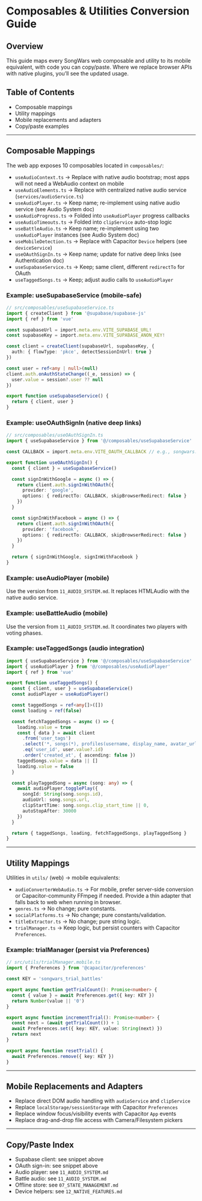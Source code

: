 # Composables & Utilities Conversion Guide

## Overview
This guide maps every SongWars web composable and utility to its mobile equivalent, with code you can copy/paste. Where we replace browser APIs with native plugins, you’ll see the updated usage.

## Table of Contents
- Composable mappings
- Utility mappings
- Mobile replacements and adapters
- Copy/paste examples

---

## Composable Mappings

The web app exposes 10 composables located in `composables/`:

- `useAudioContext.ts` → Replace with native audio bootstrap; most apps will not need a WebAudio context on mobile
- `useAudioElements.ts` → Replace with centralized native audio service (`services/audioService.ts`)
- `useAudioPlayer.ts` → Keep name; re-implement using native audio service (see Audio System doc)
- `useAudioProgress.ts` → Folded into `useAudioPlayer` progress callbacks
- `useAudioTimeouts.ts` → Folded into `clipService` auto-stop logic
- `useBattleAudio.ts` → Keep name; re-implement using two `useAudioPlayer` instances (see Audio System doc)
- `useMobileDetection.ts` → Replace with Capacitor `Device` helpers (see `deviceService`)
- `useOAuthSignIn.ts` → Keep name; update for native deep links (see Authentication doc)
- `useSupabaseService.ts` → Keep; same client, different `redirectTo` for OAuth
- `useTaggedSongs.ts` → Keep; adjust audio calls to `useAudioPlayer`

### Example: useSupabaseService (mobile-safe)
```ts
// src/composables/useSupabaseService.ts
import { createClient } from '@supabase/supabase-js'
import { ref } from 'vue'

const supabaseUrl = import.meta.env.VITE_SUPABASE_URL!
const supabaseKey = import.meta.env.VITE_SUPABASE_ANON_KEY!

const client = createClient(supabaseUrl, supabaseKey, {
  auth: { flowType: 'pkce', detectSessionInUrl: true }
})

const user = ref<any | null>(null)
client.auth.onAuthStateChange((_e, session) => {
  user.value = session?.user ?? null
})

export function useSupabaseService() {
  return { client, user }
}
```

### Example: useOAuthSignIn (native deep links)
```ts
// src/composables/useOAuthSignIn.ts
import { useSupabaseService } from '@/composables/useSupabaseService'

const CALLBACK = import.meta.env.VITE_OAUTH_CALLBACK // e.g., songwars://auth/callback

export function useOAuthSignIn() {
  const { client } = useSupabaseService()

  const signInWithGoogle = async () => {
    return client.auth.signInWithOAuth({
      provider: 'google',
      options: { redirectTo: CALLBACK, skipBrowserRedirect: false }
    })
  }

  const signInWithFacebook = async () => {
    return client.auth.signInWithOAuth({
      provider: 'facebook',
      options: { redirectTo: CALLBACK, skipBrowserRedirect: false }
    })
  }

  return { signInWithGoogle, signInWithFacebook }
}
```

### Example: useAudioPlayer (mobile)
Use the version from `11_AUDIO_SYSTEM.md`. It replaces HTMLAudio with the native audio service.

### Example: useBattleAudio (mobile)
Use the version from `11_AUDIO_SYSTEM.md`. It coordinates two players with voting phases.

### Example: useTaggedSongs (audio integration)
```ts
import { useSupabaseService } from '@/composables/useSupabaseService'
import { useAudioPlayer } from '@/composables/useAudioPlayer'
import { ref } from 'vue'

export function useTaggedSongs() {
  const { client, user } = useSupabaseService()
  const audioPlayer = useAudioPlayer()

  const taggedSongs = ref<any[]>([])
  const loading = ref(false)

  const fetchTaggedSongs = async () => {
    loading.value = true
    const { data } = await client
      .from('user_tags')
      .select('*, songs(*), profiles(username, display_name, avatar_url)')
      .eq('user_id', user.value?.id)
      .order('created_at', { ascending: false })
    taggedSongs.value = data || []
    loading.value = false
  }

  const playTaggedSong = async (song: any) => {
    await audioPlayer.togglePlay({
      songId: String(song.songs.id),
      audioUrl: song.songs.url,
      clipStartTime: song.songs.clip_start_time || 0,
      autoStopAfter: 30000
    })
  }

  return { taggedSongs, loading, fetchTaggedSongs, playTaggedSong }
}
```

---

## Utility Mappings

Utilities in `utils/` (web) → mobile equivalents:

- `audioConverterWebAudio.ts` → For mobile, prefer server-side conversion or Capacitor-community FFmpeg if needed. Provide a thin adapter that falls back to web when running in browser.
- `genres.ts` → No change; pure constants.
- `socialPlatforms.ts` → No change; pure constants/validation.
- `titleExtractor.ts` → No change; pure string logic.
- `trialManager.ts` → Keep logic, but persist counters with Capacitor `Preferences`.

### Example: trialManager (persist via Preferences)
```ts
// src/utils/trialManager.mobile.ts
import { Preferences } from '@capacitor/preferences'

const KEY = 'songwars_trial_battles'

export async function getTrialCount(): Promise<number> {
  const { value } = await Preferences.get({ key: KEY })
  return Number(value || '0')
}

export async function incrementTrial(): Promise<number> {
  const next = (await getTrialCount()) + 1
  await Preferences.set({ key: KEY, value: String(next) })
  return next
}

export async function resetTrial() {
  await Preferences.remove({ key: KEY })
}
```

---

## Mobile Replacements and Adapters

- Replace direct DOM audio handling with `audioService` and `clipService`
- Replace `localStorage/sessionStorage` with Capacitor `Preferences`
- Replace window focus/visibility events with Capacitor `App` events
- Replace drag-and-drop file access with Camera/Filesystem pickers

---

## Copy/Paste Index

- Supabase client: see snippet above
- OAuth sign-in: see snippet above
- Audio player: see `11_AUDIO_SYSTEM.md`
- Battle audio: see `11_AUDIO_SYSTEM.md`
- Offline store: see `07_STATE_MANAGEMENT.md`
- Device helpers: see `12_NATIVE_FEATURES.md`

